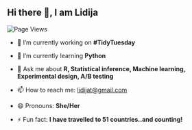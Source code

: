 
## Hi there 👋, I am Lidija

![Page Views](https://visitor-badge.glitch.me/badge?page_id=lidijat.lidijat)

- 🔭 I’m currently working on <b>#TidyTuesday</b>

- 🌱 I’m currently learning <b>Python</b>

- 💬 Ask me about <b>R, Statistical inference, Machine learning, Experimental design, A/B testing</b>

- 📫 How to reach me: lidijat@gmail.com

- 😄 Pronouns: <b>She/Her</b>

- ⚡ Fun fact: <b>I have travelled to 51 countries..and counting!</b>

